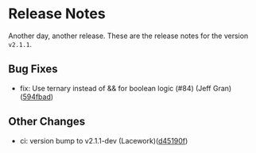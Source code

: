 # Release Notes
Another day, another release. These are the release notes for the version `v2.1.1`.

## Bug Fixes
* fix: Use ternary instead of && for boolean logic (#84) (Jeff Gran)([594fbad](https://github.com/lacework/terraform-aws-cloudtrail/commit/594fbad8e6d25c8feef71e1ab6a9d2d1b2b47603))
## Other Changes
* ci: version bump to v2.1.1-dev (Lacework)([d45190f](https://github.com/lacework/terraform-aws-cloudtrail/commit/d45190f5338ae5e1effde3fd0a8d6175bd921b25))
